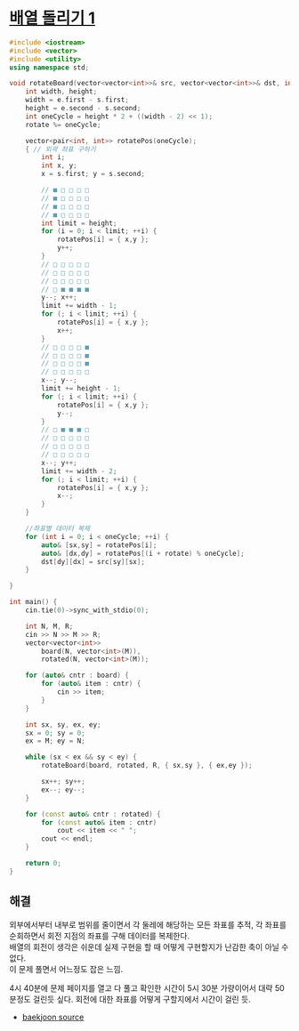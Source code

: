 # [배열 돌리기 1](https://www.acmicpc.net/problem/16926)

```cpp
#include <iostream>
#include <vector>
#include <utility>
using namespace std;

void rotateBoard(vector<vector<int>>& src, vector<vector<int>>& dst, int rotate, pair<int, int> s, pair<int, int> e) {
	int width, height;
	width = e.first - s.first;
	height = e.second - s.second;
	int oneCycle = height * 2 + ((width - 2) << 1);
	rotate %= oneCycle;

	vector<pair<int, int>> rotatePos(oneCycle);
    { // 외곽 좌표 구하기
        int i;
        int x, y;
        x = s.first; y = s.second;

        // ■ □ □ □ □
        // ■ □ □ □ □
        // ■ □ □ □ □
        // ■ □ □ □ □
        int limit = height;
        for (i = 0; i < limit; ++i) {
            rotatePos[i] = { x,y };
            y++;
        }
        // □ □ □ □ □
        // □ □ □ □ □
        // □ □ □ □ □
        // □ ■ ■ ■ ■ 
        y--; x++;
        limit += width - 1;
        for (; i < limit; ++i) {
            rotatePos[i] = { x,y };
            x++;
        }
        // □ □ □ □ ■
        // □ □ □ □ ■
        // □ □ □ □ ■
        // □ □ □ □ □
        x--; y--;
        limit += height - 1;
        for (; i < limit; ++i) {
            rotatePos[i] = { x,y };
            y--;
        }
        // □ ■ ■ ■ □ 
        // □ □ □ □ □
        // □ □ □ □ □
        // □ □ □ □ □
        x--; y++;
        limit += width - 2;
        for (; i < limit; ++i) {
            rotatePos[i] = { x,y };
            x--;
        }
    }

    //좌표별 데이터 복제
	for (int i = 0; i < oneCycle; ++i) {
		auto& [sx,sy] = rotatePos[i];
		auto& [dx,dy] = rotatePos[(i + rotate) % oneCycle];
		dst[dy][dx] = src[sy][sx];
	}

}

int main() {
	cin.tie(0)->sync_with_stdio(0);

	int N, M, R;
	cin >> N >> M >> R;
	vector<vector<int>> 
		board(N, vector<int>(M)),
		rotated(N, vector<int>(M));

	for (auto& cntr : board) {
		for (auto& item : cntr) {
			cin >> item;
		}
	}

	int sx, sy, ex, ey;
	sx = 0; sy = 0;
	ex = M; ey = N;

	while (sx < ex && sy < ey) {
		rotateBoard(board, rotated, R, { sx,sy }, { ex,ey });

		sx++; sy++;
		ex--; ey--;
	}

	for (const auto& cntr : rotated) {
		for (const auto& item : cntr)
			cout << item << " ";
		cout << endl;
	}

	return 0;
}
```

## 해결
외부에서부터 내부로 범위를 줄이면서 각 둘레에 해당하는 모든 좌표를 추적, 각 좌표를 순회하면서 회전 지점의 좌표를 구해 데이터를 복제한다.  
배열의 회전이 생각은 쉬운데 실제 구현을 할 때 어떻게 구현할지가 난감한 축이 아닐 수 없다.  
이 문제 풀면서 어느정도 잡은 느낌.

4시 40분에 문제 페이지를 열고 다 풀고 확인한 시간이 5시 30분 가량이어서 대략 50분정도 걸린듯 싶다. 회전에 대한 좌표를 어떻게 구할지에서 시간이 걸린 듯.
* [baekjoon source](https://www.acmicpc.net/source/83237479)